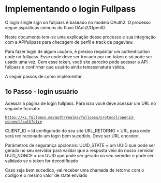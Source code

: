 # Implementando o login Fullpass

O login single sign on fullpass é baseado no modelo OAuth2. O processo segue aspráticas comuns do fluxo OAuh2/OpenID.

Neste documento tem-se uma explicação desse processo e sua integração com a APIfullpass para checagem de perfil e track de pageview.

Para fazer login de algum usuário, é preciso requisitar um authentication code no fullpass. Esse code deve ser trocado por um token e só pode ser usado uma vez. Com esse token, você site parceiro pode acessar a API fullpass e confirmar que usuário ainda temassinatura válida.

A seguir passos de como implementar.

## 1o Passo - login usuário

Acessar a página de login fullpass. Para isso você deve acessar um URL no seguinte formato:

<code>https://kc.fullpass.me/auth/realms/fullpass/protocol/openid-connect/auth?clie</code>

CLIENT_ID = Id configurado do seu site URL_RETORNO = URL para onde será redirecionado um login bem sucedido. Deve ser URL encoded.

Parâmetros de segurança opcionais: UUID_STATE = um UUID que pode ser gerado no seu servidor para validar que a resposta veio do nosso servidor UUID_NONCE = um UUID que pode ser gerado no seu servidor e pode ser validado se o token for decodificado

Caso seja bem sucedido, vai receber uma chamada de retorno com o código e o mesmo valor de state enviado
